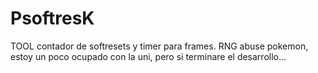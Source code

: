 # PsoftresK
TOOL contador de softresets y timer para frames.
RNG abuse pokemon, estoy un poco ocupado con la uni, pero si terminare el desarrollo...
